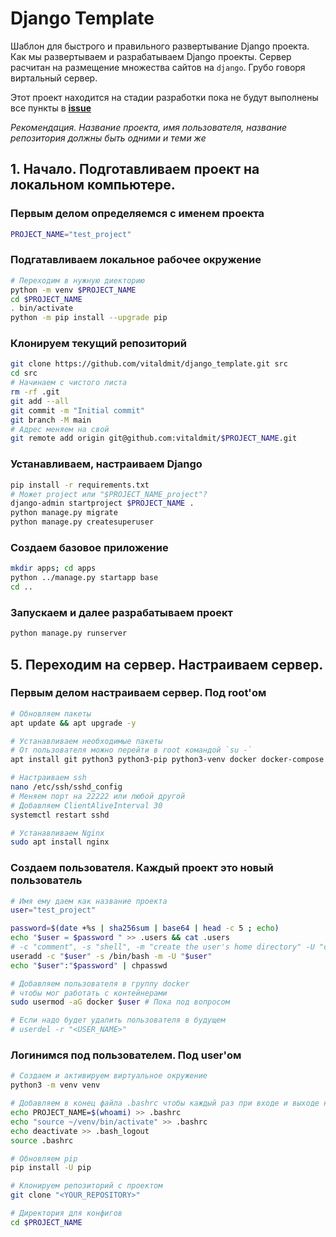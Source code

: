 # Django Template
Шаблон для быстрого и правильного развертывание Django проекта. Как мы развертываем и разрабатываем Django проекты. Сервер расчитан на размещение множества сайтов на `django`. Грубо говоря виртальный сервер.

Этот проект находится на стадии разработки пока не будут выполнены все пункты в [**issue**](https://github.com/vitaldmit/django_template/issues/1)

*Рекомендация. Название проекта, имя пользователя, название репозитория должны быть одними и теми же*

## 1. Начало. Подготавливаем проект на локальном компьютере.
### Первым делом определяемся с именем проекта
```bash
PROJECT_NAME="test_project"
```


### Подгатавливаем локальное рабочее окружение
```bash
# Переходим в нужную диекторию
python -m venv $PROJECT_NAME
cd $PROJECT_NAME
. bin/activate
python -m pip install --upgrade pip
```


### Клонируем текущий репозиторий
```bash
git clone https://github.com/vitaldmit/django_template.git src
cd src
# Начинаем с чистого листа
rm -rf .git
git add --all
git commit -m "Initial commit"
git branch -M main
# Адрес меняем на свой
git remote add origin git@github.com:vitaldmit/$PROJECT_NAME.git
```

### Устанавливаем, настраиваем Django
```bash
pip install -r requirements.txt
# Может project или "$PROJECT_NAME_project"?
django-admin startproject $PROJECT_NAME .
python manage.py migrate
python manage.py createsuperuser
```


### Создаем базовое приложение
```bash
mkdir apps; cd apps
python ../manage.py startapp base
cd ..
```


### Запускаем и далее разрабатываем проект
```bash
python manage.py runserver
```


## 5. Переходим на сервер. Настраиваем сервер.
### Первым делом настраиваем сервер. Под root'ом
```bash
# Обновляем пакеты
apt update && apt upgrade -y

# Устанавливаем необходимые пакеты
# От пользователя можно перейти в root командой `su -`
apt install git python3 python3-pip python3-venv docker docker-compose -y

# Настраиваем ssh
nano /etc/ssh/sshd_config
# Меняем порт на 22222 или любой другой
# Добавляем ClientAliveInterval 30
systemctl restart sshd

# Устанавливаем Nginx
sudo apt install nginx
```

### Создаем пользователя. Каждый проект это новый пользователь
```bash
# Имя ему даем как название проекта
user="test_project"
```

```bash
password=$(date +%s | sha256sum | base64 | head -c 5 ; echo)
echo "$user = $password " >> .users && cat .users
# -c "comment", -s "shell", -m "create the user's home directory" -U "create a group with the same name as the user", 
useradd -c "$user" -s /bin/bash -m -U "$user"
echo "$user":"$password" | chpasswd

# Добавляем пользователя в группу docker
# чтобы мог работать с контейнерами
sudo usermod -aG docker $user # Пока под вопросом

# Если надо будет удалить пользователя в будущем
# userdel -r "<USER_NAME>"
```


### Логинимся под пользователем. Под user'ом
```bash
# Создаем и активируем виртуальное окружение
python3 -m venv venv

# Добавляем в конец файла .bashrc чтобы каждый раз при входе и выходе не набирать команды
echo PROJECT_NAME=$(whoami) >> .bashrc
echo "source ~/venv/bin/activate" >> .bashrc
echo deactivate >> .bash_logout
source .bashrc

# Обновляем pip
pip install -U pip
```

```bash
# Клонируем репозиторий с проектом
git clone "<YOUR_REPOSITORY>"
```

```bash
# Директория для конфигов
cd $PROJECT_NAME
```